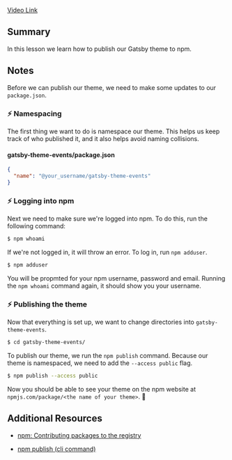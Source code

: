 [Video Link](https://egghead.io/lessons/gatsby-publish-a-gatsby-theme-to-npm)

## Summary

In this lesson we learn how to publish our Gatsby theme to npm.

## Notes

Before we can publish our theme, we need to make some updates to our `package.json`.

### ⚡ Namespacing

The first thing we want to do is namespace our theme. This helps us keep track of who published it, and it also helps avoid naming collisions.

#### gatsby-theme-events/package.json

```json
{
  "name": "@your_username/gatsby-theme-events"
}
```

### ⚡ Logging into npm

Next we need to make sure we're logged into npm. To do this, run the following command:

```bash
$ npm whoami
```

If we're not logged in, it will throw an error. To log in, run `npm adduser`.

```bash
$ npm adduser
```

You will be propmted for your npm username, password and email. Running the `npm whoami` command again, it should show you your username.

### ⚡ Publishing the theme

Now that everything is set up, we want to change directories into `gatsby-theme-events`.

```bash
$ cd gatsby-theme-events/
```

To publish our theme, we run the `npm publish` command. Because our theme is namespaced, we need to add the `--access public` flag.

```bash
$ npm publish --access public
```

Now you should be able to see your theme on the npm website at `npmjs.com/package/<the name of your theme>`. 🎉

## Additional Resources

- [npm: Contributing packages to the registry](https://docs.npmjs.com/packages-and-modules/contributing-packages-to-the-registry)

- [npm publish (cli command)](https://docs.npmjs.com/cli/publish)
